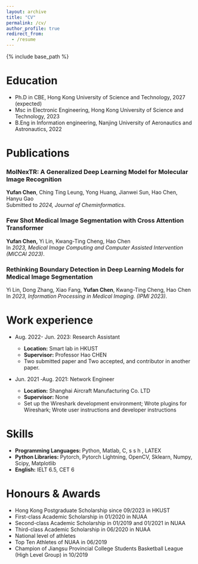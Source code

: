 ```yaml
---
layout: archive
title: "CV"
permalink: /cv/
author_profile: true
redirect_from:
  - /resume
---
```


{% include base_path %}

Education
======
* Ph.D in CBE, Hong Kong University of Science and Technology, 2027 (expected)
* Msc in Electronic Engineering, Hong Kong University of Science and Technology, 2023
* B.Eng in Information engineering, Nanjing University of Aeronautics and Astronautics, 2022

Publications
======
### MolNexTR: A Generalized Deep Learning Model for Molecular Image Recognition
**Yufan Chen**, Ching Ting Leung, Yong Huang, Jianwei Sun, Hao Chen, Hanyu Gao  
Submitted to *2024, Journal of Cheminformatics*.

### Few Shot Medical Image Segmentation with Cross Attention Transformer
**Yufan Chen,** Yi Lin, Kwang-Ting Cheng, Hao Chen  
In *2023, Medical Image Computing and Computer Assisted Intervention (MICCAI 2023)*.

### Rethinking Boundary Detection in Deep Learning Models for Medical Image Segmentation
Yi Lin, Dong Zhang, Xiao Fang, **Yufan Chen**, Kwang-Ting Cheng, Hao Chen  
In *2023, Information Processing in Medical Imaging. (IPMI 2023)*.
  
Work experience
======
* Aug. 2022- Jun. 2023: Research Assistant
  * **Location:** Smart lab in HKUST
  * **Supervisor:** Professor Hao CHEN
  * Two submitted paper and Two accepted, and contributor in another paper.

* Jun. 2021 ‑Aug. 2021: Network Engineer
  * **Location:** Shanghai Aircraft Manufacturing Co. LTD
  * **Supervisor:** None
  * Set up the Wireshark development environment; Wrote plugins for Wireshark; Wrote user instructions and developer instructions

Skills
======
* **Programming Languages:** Python, Matlab, C, s s h , LATEX
* **Python Libraries:** Pytorch, Pytorch Lightning, OpenCV, Sklearn, Numpy, Scipy, Matplotlib
* **English:** IELT 6.5, CET 6

Honours & Awards
======
*  Hong Kong Postgraduate Scholarship since 09/2023 in HKUST
*  First-class Academic Scholarship in 01/2020 in NUAA
*  Second-class Academic Scholarship in 01/2019 and 01/2021 in NUAA
*  Third-class Academic Scholarship in 06/2020 in NUAA
* National level of athletes
* Top Ten Athletes of NUAA in 06/2019
* Champion of Jiangsu Provincial College Students Basketball League (High Level Group) in 10/2019
  

